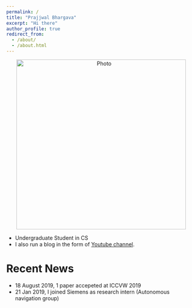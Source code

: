```yaml
---
permalink: /
title: "Prajjwal Bhargava"
excerpt: "Hi there"
author_profile: true
redirect_from: 
  - /about/
  - /about.html
---
```

<p align="center">
  <img src="https://prajjwal1.github.io/images/profile.jpg?raw=true" alt="Photo" style="width: 450px;"/> 
</p>

* Undergraduate Student in CS
* I also run a blog in the form of [Youtube channel](https://youtube.com/c/aijournal). 

# Recent News
* 18 August 2019, 1 paper accepeted at ICCVW 2019
* 21 Jan 2019, I joined Siemens as research intern (Autonomous navigation group)